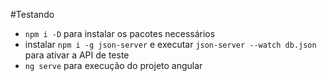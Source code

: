 #Testando

 - `npm i -D` para instalar os pacotes necessários
 - instalar `npm i -g json-server` e executar `json-server --watch db.json` para ativar a API de teste
 - `ng serve` para execução do projeto angular
